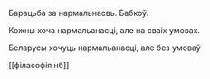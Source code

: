 
Барацьба за нармальнасвь. Бабкоў.

Кожны хоча нармальанасці, але на сваіх умовах.

Беларусы хочуць нармальанасці, але без умоваў

[[філасофія нб]]
